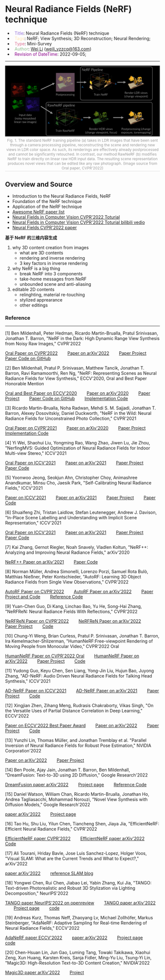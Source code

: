 # Neural Radiance Fields (NeRF) technique

- &ensp;<span style="color:MediumPurple">Title</span>: Neural Radiance Fields (NeRF) technique
- &ensp;<span style="color:Moccasin">Tags</span>: NeRF; View Synthesis; 3D Reconstruction; Neural Rendering;
- &ensp;<span style="color:PaleVioletRed">Type</span>: Mini-Survey
- &ensp;<span style="color:DarkSeaGreen">Author</span>: [Wei Li](https://2694048168.github.io/blog/#/) (weili_yzzcq@163.com)
- &ensp;<span style="color:DarkMagenta">Revision of DateTime</span>: 2022-09-05;


---------------------

<center class="center">
    <img src="./images/full_pipeline_dark_light.svg" />
    <br>
    <div style="color:orange; border-bottom: 1px solid #d9d9d9;
    display: inline-block;
    color: #999;
    font-size:12px;
    padding: 2px;">Fig. 1. The standard NeRF training pipeline (a) takes in LDR images that have been sent through a camera processing pipeline, reconstructing the scene and rendering new views in LDR color space. As such, its renderings are  effectively already postprocessed and cannot be significantly retouched. In contrast, our method RawNeRF (b) modifies  NeRF to train directly on linear raw HDR input data. The resulting scene representation produces novel views that can be edited like any raw photograph. (Image source from Oral paper, CVPR'2022)</div>
</center>


## **Overview and Source**
- Introduction to the Neural Radiance Fields, NeRF
- Foundation of the NeRF technique
- Application of the NeRF technique
- [Awesome NeRF paper list](https://github.com/yenchenlin/awesome-NeRF)
- [Neural Fields in Computer Vision CVPR'2022 Toturial](https://neuralfields.cs.brown.edu/cvpr22)
- [Neural Fields in Computer Vision CVPR'2022 Toturial bilibili vedio](https://www.bilibili.com/video/BV1he411u7rS/)
- [Neural Fields CVPR'2022 paper](http://blog.leanote.com/post/wuvin/CVPR2022-NeRF)


**基于 NeRF 的三维内容生成**
1. why 3D content creation from images
    - what are 3D contents
    - rendering and inverse rendering
    - 3 key factors in inverse rendering
2. why NeRF is a big thing
    - break NeRF into 3 components
    - take-home messages from NeRF
    - unbounded scene and anti-aliasing
3. editable 2D contents
    - relinghting, material re-touching
    - stylized apprearance
    - other editings




### Reference
----------------------------

[1] Ben Mildenhall, Peter Hedman, Ricardo Martin-Brualla, Pratul Srinivasan, Jonathan T. Barron, "NeRF in the Dark: High Dynamic Range View Synthesis from Noisy Raw Images," CVPR'2022

[Oral Paper on CVPR'2022](https://openaccess.thecvf.com/content/CVPR2022/html/Mildenhall_NeRF_in_the_Dark_High_Dynamic_Range_View_Synthesis_From_CVPR_2022_paper.html)
&emsp;&emsp;[Paper on arXiv'2022](https://arxiv.org/abs/2111.13679)
&emsp;&emsp;[Paper Project](https://bmild.github.io/rawnerf/)
&emsp;&emsp;[Paper Code on GitHub](https://github.com/google-research/multinerf)

[2] Ben Mildenhall, Pratul P. Srinivasan, Matthew Tancik, Jonathan T. Barron, Ravi Ramamoorthi, Ren Ng, "NeRF: Representing Scenes as Neural Radiance Fields for View Synthesis," ECCV'2020, Oral and Best Paper Honorable Mention

[Oral and Best Paper on ECCV'2020](https://www.ecva.net/papers/eccv_2020/papers_ECCV/html/1473_ECCV_2020_paper.php)
&emsp;&emsp;[Paper on arXiv'2020](https://arxiv.org/abs/2003.08934)
&emsp;&emsp;[Paper Project](https://www.matthewtancik.com/nerf)
&emsp;&emsp;[Paper Code on GitHub](https://github.com/bmild/nerf)
&emsp;&emsp;[Implementation Code](https://paperswithcode.com/paper/nerf-representing-scenes-as-neural-radiance)

[3] Ricardo Martin-Brualla, Noha Radwan, Mehdi S. M. Sajjadi, Jonathan T. Barron, Alexey Dosovitskiy, Daniel Duckworth, "NeRF in the Wild: Neural Radiance Fields for Unconstrained Photo Collection," CVPR'2021

[Oral Paper on CVPR'2021](https://openaccess.thecvf.com/content/CVPR2021/html/Martin-Brualla_NeRF_in_the_Wild_Neural_Radiance_Fields_for_Unconstrained_Photo_CVPR_2021_paper.html)
&emsp;&emsp;[Paper on arXiv'2020](https://arxiv.org/abs/2008.02268)
&emsp;&emsp;[Paper Project](https://nerf-w.github.io/)
&emsp;&emsp;[Implementation Code](https://paperswithcode.com/paper/nerf-in-the-wild-neural-radiance-fields-for)

[4] Yi Wei, Shaohui Liu, Yongming Rao, Wang Zhao, Jiwen Lu, Jie Zhou, "NerfingMVS: Guided Optimization of Neural Radiance Fields for Indoor Multi-view Stereo," ICCV'2021

[Oral Paper on ICCV'2021](https://openaccess.thecvf.com/content/ICCV2021/html/Wei_NerfingMVS_Guided_Optimization_of_Neural_Radiance_Fields_for_Indoor_Multi-View_ICCV_2021_paper.html)
&emsp;&emsp;[Paper on arXiv'2021](https://arxiv.org/abs/2109.01129)
&emsp;&emsp;[Paper Project](https://weiyithu.github.io/NerfingMVS/)
&emsp;&emsp;[Paper Code](https://github.com/weiyithu/nerfingmvs)

[5] Yoonwoo Jeong, Seokjun Ahn, Christopher Choy, Animashree Anandkumar, Minsu Cho, Jaesik Park, "Self-Calibrating Neural Radiance Fields," ICCV'2021

[Paper on ICCV'2021](https://openaccess.thecvf.com/content/ICCV2021/html/Jeong_Self-Calibrating_Neural_Radiance_Fields_ICCV_2021_paper.html)
&emsp;&emsp;[Paper on arXiv'2021](https://arxiv.org/abs/2108.13826)
&emsp;&emsp;[Paper Project](https://postech-cvlab.github.io/SCNeRF/)
&emsp;&emsp;[Paper Code](https://github.com/postech-cvlab/scnerf)

[6] Shuaifeng Zhi, Tristan Laidlow, Stefan Leutenegger, Andrew J. Davison, "In-Place Scene Labelling and Understanding with Implicit Scene Representation," ICCV'2021

[Oral Paper on ICCV'2021](https://openaccess.thecvf.com/content/ICCV2021/html/Zhi_In-Place_Scene_Labelling_and_Understanding_With_Implicit_Scene_Representation_ICCV_2021_paper.html)
&emsp;&emsp;[Paper on arXiv'2021](https://arxiv.org/abs/2108.13826)
&emsp;&emsp;[Paper Project](https://shuaifengzhi.com/Semantic-NeRF/)
&emsp;&emsp;[Paper Code](https://github.com/Harry-Zhi/semantic_nerf/)

[7] Kai Zhang, Gernot Riegler, Noah Snavely, Vladlen Koltun, "NeRF++: Analyzing and Improving Neural Radiance Fields," arXiv'2020

[NeRF++ Paper on arXiv'2021](https://arxiv.org/abs/2010.07492)
&emsp;&emsp;[Paper Code](https://github.com/Kai-46/nerfplusplus)

[8] Norman Müller, Andrea Simonelli, Lorenzo Porzi, Samuel Rota Bulò, Matthias Nießner, Peter Kontschieder, "AutoRF: Learning 3D Object Radiance Fields from Single View Observations," CVPR'2022

[AutoRF Paper on CVPR'2022](https://openaccess.thecvf.com/content/CVPR2022/html/Muller_AutoRF_Learning_3D_Object_Radiance_Fields_From_Single_View_Observations_CVPR_2022_paper.html)
&emsp;&emsp;[AutoRF Paper on arXiv'2022](https://arxiv.org/abs/2204.03593)
&emsp;&emsp;[Paper Project and Code](https://sirwyver.github.io/AutoRF/)
&emsp;&emsp;[Reference Code](https://github.com/google/nerfies)

[9] Yuan-Chen Guo, Di Kang, Linchao Bao, Yu He, Song-Hai Zhang, "NeRFReN: Neural Radiance Fields With Reflections," CVPR'2022

[NeRFReN Paper on CVPR'2022](https://openaccess.thecvf.com/content/CVPR2022/html/Guo_NeRFReN_Neural_Radiance_Fields_With_Reflections_CVPR_2022_paper.html)
&emsp;&emsp;[NeRFReN Paper on arXiv'2022](https://arxiv.org/abs/2111.15234)
&emsp;&emsp;[Paper Project](https://bennyguo.github.io/nerfren/)
&emsp;&emsp;[Code](https://github.com/bennyguo/nerfren)

[10] Chung-Yi Weng, Brian Curless, Pratul P. Srinivasan, Jonathan T. Barron, Ira Kemelmacher-Shlizerman, "HumanNeRF:Free-viewpoint Rendering of Moving People from Monocular Video," CVPR'2022 Oral

[HumanNeRF Paper on CVPR'2022 Oral](https://openaccess.thecvf.com/content/CVPR2022/html/Weng_HumanNeRF_Free-Viewpoint_Rendering_of_Moving_People_From_Monocular_Video_CVPR_2022_paper.html)
&emsp;&emsp;[HumanNeRF Paper on arXiv'2022](https://arxiv.org/abs/2201.04127)
&emsp;&emsp;[Paper Project](https://grail.cs.washington.edu/projects/humannerf/)
&emsp;&emsp;[Code](https://github.com/chungyiweng/humannerf)

[11] Yudong Guo, Keyu Chen, Sen Liang, Yong-Jin Liu, Hujun Bao, Juyong Zhang, "AD-NeRF: Audio Driven Neural Radiance Fields for Talking Head Synthesis," ICCV'2021

[AD-NeRF Paper on ICCV'2021](https://openaccess.thecvf.com/content/ICCV2021/html/Guo_AD-NeRF_Audio_Driven_Neural_Radiance_Fields_for_Talking_Head_Synthesis_ICCV_2021_paper.html)
&emsp;&emsp;[AD-NeRF Paper on arXiv'2021](https://arxiv.org/abs/2103.11078)
&emsp;&emsp;[Paper Project](https://yudongguo.github.io/ADNeRF/)
&emsp;&emsp;[Code](https://github.com/YudongGuo/AD-NeRF)

[12] Xingjian Zhen, Zihang Meng, Rudrasis Chakraborty, Vikas Singh, "On the Versatile Uses of Partial Distance Correlation in Deep Learning," ECCV'2022

[Paper on ECCV'2022 Best Paper Award](https://www.ecva.net/papers/eccv_2022/papers_ECCV/html/3213_ECCV_2022_paper.php)
&emsp;&emsp;[Paper on arXiv'2022](https://arxiv.org/abs/2207.09684)
&emsp;&emsp;[Paper Project](https://zhenxingjian.github.io/DC_webpage/)
&emsp;&emsp;[Code](https://github.com/zhenxingjian/partial_distance_correlation)

[13] Yunzhi Lin, Thomas Müller, and Jonathan Tremblay et al. "Parallel Inversion of Neural Radiance Fields for Robust Pose Estimation," NVIDIA Corporation'2022

[Paper on arXiv'2022](https://arxiv.org/abs/2210.10108)
&emsp;&emsp;[Paper Project](https://pnerfp.github.io/)

[14] Ben Poole, Ajay Jain, Jonathan T. Barron, Ben Mildenhall, "DreamFusion: Text-to-3D using 2D Diffusion," Google Research'2022

[DreamFusion paper arXiv'2022](https://arxiv.org/abs/2209.14988)
&emsp;&emsp;[Project page](https://dreamfusion3d.github.io/)
&emsp;&emsp;[Reference Code](https://github.com/ashawkey/stable-dreamfusion)

[15] Daniel Watson, William Chan, Ricardo Martin-Brualla, Jonathan Ho, Andrea Tagliasacchi, Mohammad Norouzi, "Novel View Synthesis with Diffusion Models," Google Research'2022

[paper arXiv'2022](https://arxiv.org/abs/2210.04628)
&emsp;&emsp;[Project page](https://3d-diffusion.github.io/)

[16] Tao Hu, Shu Liu, Yilun Chen, Tiancheng Shen, Jiaya Jia, "EfficientNeRF: Efficient Neural Radiance Fields," CVPR'2022

[EfficientNeRF paper CVPR'2022](https://openaccess.thecvf.com/content/CVPR2022/html/Hu_EfficientNeRF__Efficient_Neural_Radiance_Fields_CVPR_2022_paper.html)
&emsp;&emsp;[EfficientNeRF paper arXiv'2022](https://arxiv.org/abs/2206.00878)
&emsp;&emsp;[Code](https://github.com/dvlab-research/EfficientNeRF)

[17] Ali Tourani, Hriday Bavle, Jose Luis Sanchez-Lopez, Holger Voos, "Visual SLAM: What are the Current Trends and What to Expect?," arXiv'2022

[paper arXiv'2022](https://arxiv.org/abs/2210.10491)
&emsp;&emsp;[reference SLAM blog](https://mp.weixin.qq.com/s/CV68ZfFHCJJnKsngxfGpxg)

[18] Yongwei Chen, Rui Chen, Jiabao Lei, Yabin Zhang, Kui Jia, "TANGO: Text-driven Photorealistic and Robust 3D Stylization via Lighting Decomposition," NeurIPS'2022

[TANGO paper NeurIPS'2022 on openreview](https://openreview.net/forum?id=zbuq101sCNV)
&emsp;&emsp;[TANGO paper arXiv'2022](https://arxiv.org/abs/2210.11277)
&emsp;&emsp;[Project page](https://cyw-3d.github.io/tango/)
&emsp;&emsp;[code](https://github.com/Gorilla-Lab-SCUT/tango)

[19] Andreas Kurz, Thomas Neff, Zhaoyang Lv, Michael Zollhöfer, Markus Steinberger, "AdaNeRF: Adaptive Sampling for Real-time Rendering of Neural Radiance Fields," ECCV'2022

[AdaNeRF paper ECCV'2022](https://www.ecva.net/papers/eccv_2022/papers_ECCV/html/6513_ECCV_2022_paper.php)
&emsp;&emsp;[paper arXiv'2022](https://arxiv.org/abs/2207.10312)
&emsp;&emsp;[Project page](https://thomasneff.github.io/adanerf/)
&emsp;&emsp;[code](https://github.com/thomasneff/AdaNeRF)

[20] Chen-Hsuan Lin, Jun Gao, Luming Tang, Towaki Takikawa, Xiaohui Zeng, Xun Huang, Karsten Kreis, Sanja Fidler, Ming-Yu Liu, Tsung-Yi Lin, "Magic3D: High-Resolution Text-to-3D Content Creation," NVIDIA'2022

[Magic3D paper arXiv'2022](https://arxiv.org/abs/2211.10440)
&emsp;&emsp;[Project](https://deepimagination.cc/Magic3D/)
